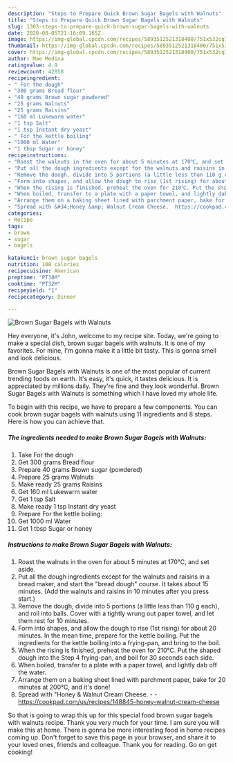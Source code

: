 ```yaml
---
description: "Steps to Prepare Quick Brown Sugar Bagels with Walnuts"
title: "Steps to Prepare Quick Brown Sugar Bagels with Walnuts"
slug: 1303-steps-to-prepare-quick-brown-sugar-bagels-with-walnuts
date: 2020-08-05T21:16:09.165Z
image: https://img-global.cpcdn.com/recipes/5893512521318400/751x532cq70/brown-sugar-bagels-with-walnuts-recipe-main-photo.jpg
thumbnail: https://img-global.cpcdn.com/recipes/5893512521318400/751x532cq70/brown-sugar-bagels-with-walnuts-recipe-main-photo.jpg
cover: https://img-global.cpcdn.com/recipes/5893512521318400/751x532cq70/brown-sugar-bagels-with-walnuts-recipe-main-photo.jpg
author: Mae Medina
ratingvalue: 4.9
reviewcount: 42858
recipeingredient:
- " For the dough"
- "300 grams Bread flour"
- "40 grams Brown sugar powdered"
- "25 grams Walnuts"
- "25 grams Raisins"
- "160 ml Lukewarm water"
- "1 tsp Salt"
- "1 tsp Instant dry yeast"
- " For the kettle boiling"
- "1000 ml Water"
- "1 tbsp Sugar or honey"
recipeinstructions:
- "Roast the walnuts in the oven for about 5 minutes at 170℃, and set aside."
- "Put all the dough ingredients except for the walnuts and raisins in a bread maker, and start the &#34;bread dough&#34; course. It takes about 15 minutes. (Add the walnuts and raisins in 10 minutes after you press start.)"
- "Remove the dough, divide into 5 portions (a little less than 110 g each), and roll into balls. Cover with a tightly wrung out paper towel, and let them rest for 10 minutes."
- "Form into shapes, and allow the dough to rise (1st rising) for about 20 minutes. In the mean time, prepare for the kettle boiling. Put the ingredients for the kettle boiling into a frying-pan, and bring to the boil."
- "When the rising is finished, preheat the oven for 210℃. Put the shaped dough into the Step 4 frying-pan, and boil for 30 seconds each side."
- "When boiled, transfer to a plate with a paper towel, and lightly dab off the water."
- "Arrange them on a baking sheet lined with parchment paper, bake for 20 minutes at 200℃, and it&#39;s done!"
- "Spread with &#34;Honey &amp; Walnut Cream Cheese.  https://cookpad.com/us/recipes/148845-honey-walnut-cream-cheese"
categories:
- Recipe
tags:
- brown
- sugar
- bagels

katakunci: brown sugar bagels 
nutrition: 108 calories
recipecuisine: American
preptime: "PT38M"
cooktime: "PT32M"
recipeyield: "1"
recipecategory: Dinner

---
```



![Brown Sugar Bagels with Walnuts](https://img-global.cpcdn.com/recipes/5893512521318400/751x532cq70/brown-sugar-bagels-with-walnuts-recipe-main-photo.jpg)

Hey everyone, it's John, welcome to my recipe site. Today, we're going to make a special dish, brown sugar bagels with walnuts. It is one of my favorites. For mine, I'm gonna make it a little bit tasty. This is gonna smell and look delicious.



Brown Sugar Bagels with Walnuts is one of the most popular of current trending foods on earth. It's easy, it's quick, it tastes delicious. It is appreciated by millions daily. They're fine and they look wonderful. Brown Sugar Bagels with Walnuts is something which I have loved my whole life.


To begin with this recipe, we have to prepare a few components. You can cook brown sugar bagels with walnuts using 11 ingredients and 8 steps. Here is how you can achieve that.

<!--inarticleads1-->

##### The ingredients needed to make Brown Sugar Bagels with Walnuts:

1. Take  For the dough
1. Get 300 grams Bread flour
1. Prepare 40 grams Brown sugar (powdered)
1. Prepare 25 grams Walnuts
1. Make ready 25 grams Raisins
1. Get 160 ml Lukewarm water
1. Get 1 tsp Salt
1. Make ready 1 tsp Instant dry yeast
1. Prepare  For the kettle boiling:
1. Get 1000 ml Water
1. Get 1 tbsp Sugar or honey




<!--inarticleads2-->

##### Instructions to make Brown Sugar Bagels with Walnuts:

1. Roast the walnuts in the oven for about 5 minutes at 170℃, and set aside.
1. Put all the dough ingredients except for the walnuts and raisins in a bread maker, and start the &#34;bread dough&#34; course. It takes about 15 minutes. (Add the walnuts and raisins in 10 minutes after you press start.)
1. Remove the dough, divide into 5 portions (a little less than 110 g each), and roll into balls. Cover with a tightly wrung out paper towel, and let them rest for 10 minutes.
1. Form into shapes, and allow the dough to rise (1st rising) for about 20 minutes. In the mean time, prepare for the kettle boiling. Put the ingredients for the kettle boiling into a frying-pan, and bring to the boil.
1. When the rising is finished, preheat the oven for 210℃. Put the shaped dough into the Step 4 frying-pan, and boil for 30 seconds each side.
1. When boiled, transfer to a plate with a paper towel, and lightly dab off the water.
1. Arrange them on a baking sheet lined with parchment paper, bake for 20 minutes at 200℃, and it&#39;s done!
1. Spread with &#34;Honey &amp; Walnut Cream Cheese. -  - https://cookpad.com/us/recipes/148845-honey-walnut-cream-cheese




So that is going to wrap this up for this special food brown sugar bagels with walnuts recipe. Thank you very much for your time. I am sure you will make this at home. There is gonna be more interesting food in home recipes coming up. Don't forget to save this page in your browser, and share it to your loved ones, friends and colleague. Thank you for reading. Go on get cooking!
